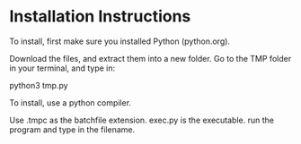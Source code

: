 <h1>Installation Instructions</h1>

To install, first make sure you installed Python (python.org).

Download the files, and extract them into a new folder. Go to the TMP folder in your terminal, and type in:

python3 tmp.py

To install, use a python compiler.

Use .tmpc as the batchfile extension. exec.py is the executable. run the program and type in the filename.
